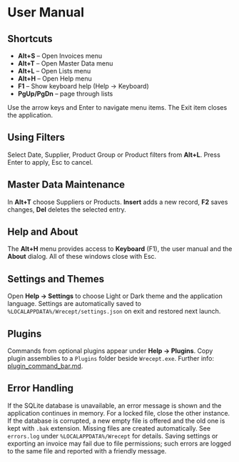# User Manual

## Shortcuts
- **Alt+S** – Open Invoices menu
- **Alt+T** – Open Master Data menu
- **Alt+L** – Open Lists menu
- **Alt+H** – Open Help menu
- **F1** – Show keyboard help (Help → Keyboard)
- **PgUp/PgDn** – page through lists

Use the arrow keys and Enter to navigate menu items. The Exit item closes the application.

## Using Filters
Select Date, Supplier, Product Group or Product filters from **Alt+L**. Press Enter to apply, Esc to cancel.

## Master Data Maintenance
In **Alt+T** choose Suppliers or Products. **Insert** adds a new record, **F2** saves changes, **Del** deletes the selected entry.

## Help and About
The **Alt+H** menu provides access to **Keyboard** (F1), the user manual and the **About** dialog. All of these windows close with Esc.

## Settings and Themes
Open **Help → Settings** to choose Light or Dark theme and the application language. Settings are automatically saved to `%LOCALAPPDATA%/Wrecept/settings.json` on exit and restored next launch.

## Plugins
Commands from optional plugins appear under **Help → Plugins**. Copy plugin assemblies to a `Plugins` folder beside `Wrecept.exe`. Further info: [plugin_command_bar.md](plugin_command_bar.md).

## Error Handling
If the SQLite database is unavailable, an error message is shown and the application continues in memory. For a locked file, close the other instance. If the database is corrupted, a new empty file is offered and the old one is kept with `.bak` extension. Missing files are created automatically. See `errors.log` under `%LOCALAPPDATA%/Wrecept` for details.
Saving settings or exporting an invoice may fail due to file permissions; such errors are logged to the same file and reported with a friendly message.
